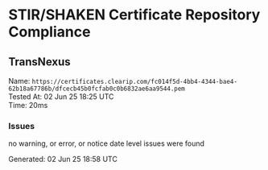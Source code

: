 # STIR/SHAKEN Certificate Repository Compliance

## TransNexus

Name: `https://certificates.clearip.com/fc014f5d-4bb4-4344-bae4-62b18a67786b/dfcecb45b0fcfab0c0b6832ae6aa9544.pem`\
Tested At: 02 Jun 25 18:25 UTC\
Time: 20ms

### Issues

no warning, or error, or notice date level issues were found

Generated: 02 Jun 25 18:58 UTC